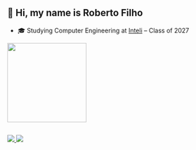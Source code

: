 ## 👋 Hi, my name is Roberto Filho

- 🎓 Studying Computer Engineering at [Inteli](https://www.inteli.edu.br/) – Class of 2027

<div>
  <a href="https://github.com/robertof1lho">
    <img height="180em" src="https://github-readme-stats.vercel.app/api?username=robertof1lho&theme=dark&show_icons=true"/>
<!--     <img height="180em" src="https://github-readme-stats.vercel.app/api/top-langs/?username=robertof1lho&layout=compact&langs_count=7&theme=dark"/> -->
  </a>
</div>

##

<div>
  <a href="mailto:roberto.dbf1@gmail.com">
    <img src="https://img.shields.io/badge/-Gmail-%23333?style=for-the-badge&logo=gmail&logoColor=white" target="_blank">
  </a>
  <a href="https://www.linkedin.com/in/roberto-dbf/" target="_blank">
    <img src="https://img.shields.io/badge/-LinkedIn-%230077B5?style=for-the-badge&logo=linkedin&logoColor=white" target="_blank">
  </a>
</div>
